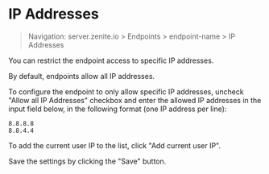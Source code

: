 # IP Addresses

> Navigation: server.zenite.io > Endpoints > endpoint-name > IP Addresses

You can restrict the endpoint access to specific IP addresses.

By default, endpoints allow all IP addresses.

To configure the endpoint to only allow specific IP addresses, uncheck "Allow all IP Addresses" checkbox and enter the allowed IP addresses in the input field below, in the following format (one IP address per line):

```
8.8.8.8
8.8.4.4
```

To add the current user IP to the list, click "Add current user IP".

Save the settings by clicking the "Save" button.